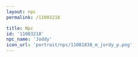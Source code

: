 ```yaml
---
layout: npc
permalink: /11003218

title: Npc
id: '11003218'
npc_name: 'Joddy'
icon_url: 'portrait/npc/11001838_m_jordy_p.png'
---
```

